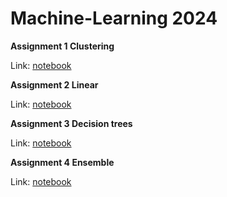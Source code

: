 # Machine-Learning 2024

<b> Assignment 1 Clustering </b>

Link: [notebook](https://github.com/rozaxa/Machine-Learning/blob/main/Clustering/047Clustering_Exercises.ipynb)

<b> Assignment 2 Linear </b>

Link: [notebook](https://github.com/rozaxa/Machine-Learning/blob/main/Linear/025_Exercises.ipynb)

<b> Assignment 3 Decision trees </b>

Link: [notebook]()

<b> Assignment 4 	Ensemble </b>

Link: [notebook](https://github.com/rozaxa/Machine-Learning/blob/main/Ensemble/075Ensemble_Exercises.ipynb)


